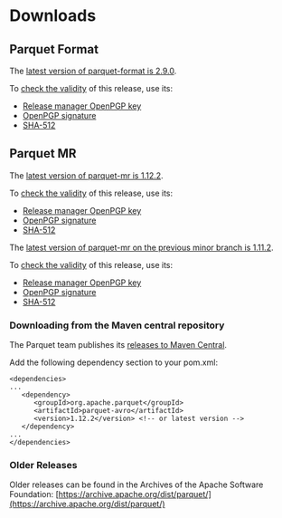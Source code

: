 # Downloads

## Parquet Format

The [latest version of parquet-format is 2.9.0](https://www.apache.org/dyn/closer.lua/parquet/apache-parquet-format-2.9.0/apache-parquet-format-2.9.0.tar.gz).

To [check the validity](https://www.apache.org/info/verification.html) of this release, use its:

 * [Release manager OpenPGP key](https://downloads.apache.org/parquet/KEYS)
 * [OpenPGP signature](https://downloads.apache.org/parquet/apache-parquet-format-2.9.0/apache-parquet-format-2.9.0.tar.gz.asc)
 * [SHA-512](https://downloads.apache.org/parquet/apache-parquet-format-2.9.0/apache-parquet-format-2.9.0.tar.gz.sha512)

## Parquet MR

The [latest version of parquet-mr is 1.12.2](https://www.apache.org/dyn/closer.lua/parquet/apache-parquet-1.12.2/apache-parquet-1.12.2.tar.gz).

To [check the validity](https://www.apache.org/info/verification.html) of this release, use its:

 * [Release manager OpenPGP key](https://downloads.apache.org/parquet/KEYS)
 * [OpenPGP signature](https://downloads.apache.org/parquet/apache-parquet-1.12.2/apache-parquet-1.12.2.tar.gz.asc)
 * [SHA-512](https://downloads.apache.org/parquet/apache-parquet-1.12.2/apache-parquet-1.12.2.tar.gz.sha512)

The [latest version of parquet-mr on the previous minor branch is 1.11.2](https://www.apache.org/dyn/closer.lua/parquet/apache-parquet-1.11.2/apache-parquet-1.11.2.tar.gz).

To [check the validity](https://www.apache.org/info/verification.html) of this release, use its:

 * [Release manager OpenPGP key](https://downloads.apache.org/parquet/KEYS)
 * [OpenPGP signature](https://downloads.apache.org/parquet/apache-parquet-1.11.2/apache-parquet-1.11.2.tar.gz.asc)
 * [SHA-512](https://downloads.apache.org/parquet/apache-parquet-1.11.2/apache-parquet-1.11.2.tar.gz.sha512)

### Downloading from the Maven central repository

The Parquet team publishes its [releases to Maven Central](https://search.maven.org/search?q=g:org.apache.parquet).

Add the following dependency section to your pom.xml:

	<dependencies>
	...
	   <dependency>
          <groupId>org.apache.parquet</groupId>
          <artifactId>parquet-avro</artifactId>
          <version>1.12.2</version> <!-- or latest version -->
       </dependency>
    ...
    </dependencies>

### Older Releases

Older releases can be found in the Archives of the Apache Software Foundation:
[https://archive.apache.org/dist/parquet/](https://archive.apache.org/dist/parquet/)
